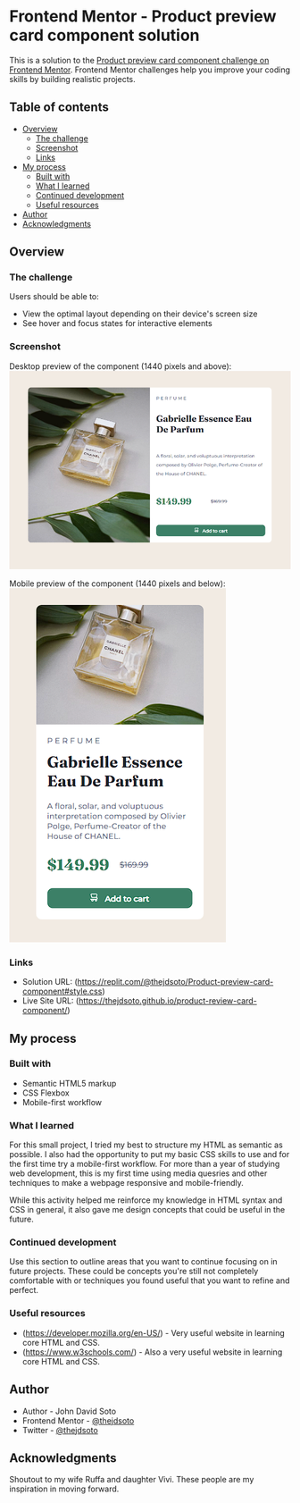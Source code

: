 # Frontend Mentor - Product preview card component solution

This is a solution to the [Product preview card component challenge on Frontend Mentor](https://www.frontendmentor.io/challenges/product-preview-card-component-GO7UmttRfa). Frontend Mentor challenges help you improve your coding skills by building realistic projects.

## Table of contents

- [Overview](#overview)
  - [The challenge](#the-challenge)
  - [Screenshot](#screenshot)
  - [Links](#links)
- [My process](#my-process)
  - [Built with](#built-with)
  - [What I learned](#what-i-learned)
  - [Continued development](#continued-development)
  - [Useful resources](#useful-resources)
- [Author](#author)
- [Acknowledgments](#acknowledgments)

## Overview

### The challenge

Users should be able to:

- View the optimal layout depending on their device's screen size
- See hover and focus states for interactive elements


### Screenshot

Desktop preview of the component (1440 pixels and above):
![](./screenshot-desktop.PNG)

Mobile preview of the component (1440 pixels and below):
![](./screenshot-mobile.PNG)


### Links

- Solution URL: (https://replit.com/@thejdsoto/Product-preview-card-component#style.css)
- Live Site URL: (https://thejdsoto.github.io/product-review-card-component/)


## My process

### Built with

- Semantic HTML5 markup
- CSS Flexbox
- Mobile-first workflow


### What I learned

For this small project, I tried my best to structure my HTML as semantic as possible. I also had the opportunity to put my basic CSS skills to use and for the first time try a mobile-first workflow. For more than a year of studying web development, this is my first time using media quesries and other techniques to make a webpage responsive and mobile-friendly.

While this activity helped me reinforce my knowledge in HTML syntax and CSS in general, it also gave me design concepts that could be useful in the future.


### Continued development

Use this section to outline areas that you want to continue focusing on in future projects. These could be concepts you're still not completely comfortable with or techniques you found useful that you want to refine and perfect.


### Useful resources

- (https://developer.mozilla.org/en-US/) - Very useful website in learning core HTML and CSS.
- (https://www.w3schools.com/) - Also a very useful website in learning core HTML and CSS.


## Author

- Author - John David Soto
- Frontend Mentor - [@thejdsoto](https://www.frontendmentor.io/profile/thejdsoto)
- Twitter - [@thejdsoto](https://twitter.com/thejdsoto)


## Acknowledgments

Shoutout to my wife Ruffa and daughter Vivi. These people are my inspiration in moving forward.
